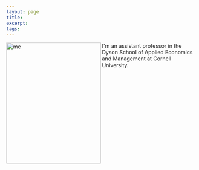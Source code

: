 ```yaml
---
layout: page 
title:
excerpt: 
tags: 
---
```

<img src="https://irudik.github.io/assets/img/rudik_photo.jpg" alt="me" align="left" style="width:250px;height:320px;">
I'm an assistant professor in the Dyson School of Applied Economics and Management at Cornell University.


